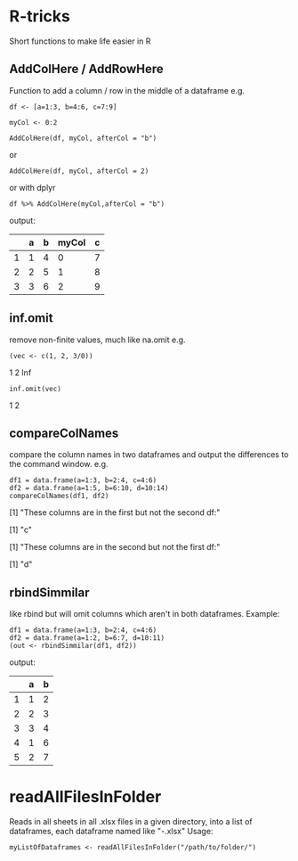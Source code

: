 # R-tricks
Short functions to make life easier in R


## AddColHere / AddRowHere
Function to add a column / row in the middle of a dataframe 
e.g.

`df <- [a=1:3, b=4:6, c=7:9]`

`myCol <- 0:2`


`AddColHere(df, myCol, afterCol = "b")`

or

`AddColHere(df, myCol, afterCol = 2)`

or with dplyr

`df %>% AddColHere(myCol,afterCol = "b")`

output:

||  a |b |myCol| c|
|---|---|---|---|---|
|1| 1 |4        | 0 |7|
|2 |2 |5    |    1 |8|
|3 |3 |6      |  2 |9|

## inf.omit
remove non-finite values, much like na.omit
e.g.

`(vec <- c(1, 2, 3/0))`

1   2 Inf

`inf.omit(vec)`

1 2

## compareColNames
compare the column names in two dataframes and output the differences to the command window.
e.g.

```
df1 = data.frame(a=1:3, b=2:4, c=4:6)
df2 = data.frame(a=1:5, b=6:10, d=10:14)
compareColNames(df1, df2)
```

[1] "These columns are in the first but not the second df:"

[1] "c"

[1] "These columns are in the second but not the first df:"

[1] "d"


## rbindSimmilar
like rbind but will omit columns which aren't in both dataframes.
Example:
```
df1 = data.frame(a=1:3, b=2:4, c=4:6)
df2 = data.frame(a=1:2, b=6:7, d=10:11)
(out <- rbindSimmilar(df1, df2))
```

output:

||  a |b |
|---|---|---|
|1| 1 |2 |
|2 |2 |3 |  
|3 |3 |4 | 
|4| 1 |6 |
|5 |2 |7 |  


# readAllFilesInFolder

Reads in all sheets in all .xlsx files in a given directory, into a list of dataframes, each dataframe named like "<Sheet>-<File>.xlsx"
Usage:
```
myListOfDataframes <- readAllFilesInFolder("/path/to/folder/")
```
